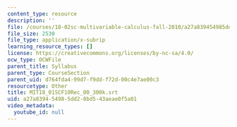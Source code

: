 ```yaml
---
content_type: resource
description: ''
file: /courses/18-02sc-multivariable-calculus-fall-2010/a27a839454985dd28bd543aeae0f5a01_MIT18_01SCF10Rec_00_300k.vtt
file_size: 2530
file_type: application/x-subrip
learning_resource_types: []
license: https://creativecommons.org/licenses/by-nc-sa/4.0/
ocw_type: OCWFile
parent_title: Syllabus
parent_type: CourseSection
parent_uid: d764fda4-99d7-f9dd-f72d-00c4e7ae00c3
resourcetype: Other
title: MIT18_01SCF10Rec_00_300k.srt
uid: a27a8394-5498-5dd2-8bd5-43aeae0f5a01
video_metadata:
  youtube_id: null
---
```

